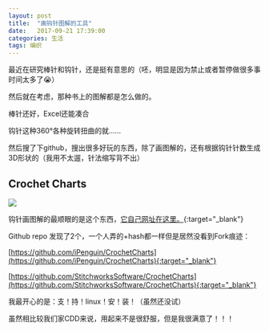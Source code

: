 ```yaml
---
layout: post
title:  "画钩针图解的工具"
date:   2017-09-21 17:39:00
categories: 生活
tags: 编织
---
```

最近在研究棒针和钩针，还是挺有意思的（呸，明显是因为禁止或者暂停做很多事时间太多了:sob:）

然后就在考虑，那种书上的图解都是怎么做的。

棒针还好，Excel还能凑合

钩针这种360°各种旋转扭曲的就……

然后搜了下github，搜出很多好玩的东西，除了画图解的，还有根据钩针针数生成3D形状的（我用不太遛，针法缩写背不出）

## Crochet Charts

![](http://stitchworkssoftware.com/img/screenshots/1-create-wedge.png)

钩针画图解的最顺眼的是这个东西，[它自己网址在这里。](http://stitchworkssoftware.com/){:target="_blank"}

Github repo 发现了2个，一个人弄的+hash都一样但是居然没看到Fork痕迹：

[https://github.com/iPenguin/CrochetCharts](https://github.com/iPenguin/CrochetCharts){:target="_blank"}

[https://github.com/StitchworksSoftware/CrochetCharts](https://github.com/StitchworksSoftware/CrochetCharts){:target="_blank"}

我最开心的是：支！持！linux！安！装！（虽然还没试）

虽然相比较我们家CDD来说，用起来不是很舒服，但是我很满意了！！！
